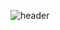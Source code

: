 ![header](https://capsule-render.vercel.app/api?type=waving&color=0:f867ff,100:9001ff&height=160&text=Soyun%20💕&fontAlignY=30&fontAlign=50&fontSize=40)
